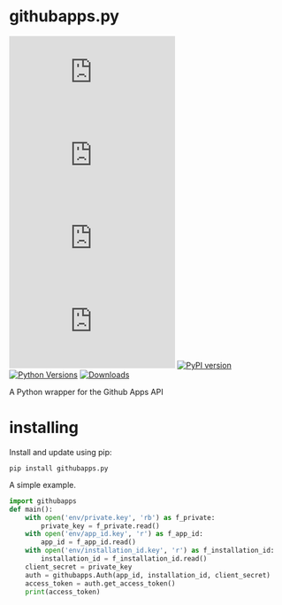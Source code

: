 # githubapps.py
[![GitHub license](https://img.shields.io/github/license/RTa-technology/githubapps.py)](https://github.com/RTa-technology/githubapps.py/blob/main/LICENSE)
[![GitHub issues](https://img.shields.io/github/issues/RTa-technology/githubapps.py)](https://github.com/RTa-technology/githubapps.py/issues)
[![GitHub forks](https://img.shields.io/github/forks/RTa-technology/githubapps.py)](https://github.com/RTa-technology/githubapps.py/network)
[![GitHub stars](https://img.shields.io/github/stars/RTa-technology/githubapps.py)](https://github.com/RTa-technology/githubapps.py/stargazers)
[![PyPI version](https://badge.fury.io/py/githubapps.py.svg)](https://badge.fury.io/py/githubapps.py)
[![Python Versions](https://img.shields.io/pypi/pyversions/githubapps.py.svg)](https://pypi.org/project/githubapps.py/)
[![Downloads](https://static.pepy.tech/personalized-badge/githubapps-py?period=total&units=international_system&left_color=grey&right_color=orange&left_text=Downloads)](https://pepy.tech/project/githubapps-py)

A Python wrapper for the Github Apps API
  
# installing  
Install and update using pip:

`pip install githubapps.py`  

A simple example.  
  
```python
import githubapps
def main():
    with open('env/private.key', 'rb') as f_private:
        private_key = f_private.read()
    with open('env/app_id.key', 'r') as f_app_id:
        app_id = f_app_id.read()
    with open('env/installation_id.key', 'r') as f_installation_id:
        installation_id = f_installation_id.read()
    client_secret = private_key
    auth = githubapps.Auth(app_id, installation_id, client_secret)
    access_token = auth.get_access_token()
    print(access_token)
```